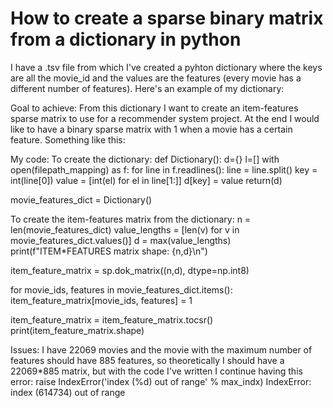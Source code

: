 
# How to create a sparse binary matrix from a dictionary in python

I have a .tsv file from which I've created a pyhton dictionary where the keys are all the movie_id and the values are the features (every movie has a different number of features).
Here's an example of my dictionary:

Goal to achieve:
From this dictionary I want to create an item-features sparse matrix to use for a recommender system project.
At the end I would like to have a binary sparse matrix with 1 when a movie has a certain feature.
Something like this:

My code:
To create the dictionary:
def Dictionary():
    d={}
    l=[]
    with open(filepath_mapping) as f:
        for line in f.readlines():
            line = line.split()
            key = int(line[0])
            value = [int(el) for el in line[1:]]
            d[key] = value
    return(d)

movie_features_dict = Dictionary()

To create the item-features matrix from the dictionary:
n = len(movie_features_dict)
value_lengths = [len(v) for v in movie_features_dict.values()]
d = max(value_lengths)
print(f"ITEM*FEATURES matrix shape: {n,d}\n")

item_feature_matrix = sp.dok_matrix((n,d), dtype=np.int8)

for movie_ids, features in movie_features_dict.items():
    item_feature_matrix[movie_ids, features] = 1

item_feature_matrix = item_feature_matrix.tocsr()
print(item_feature_matrix.shape)

Issues:
I have 22069 movies and the movie with the maximum number of features should have 885 features, so theoretically I should have a 22069*885 matrix, but with the code I've written I continue having this error:
raise IndexError('index (%d) out of range' % max_indx)
IndexError: index (614734) out of range


        